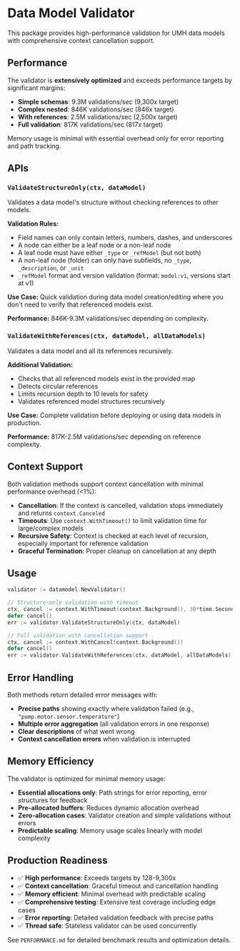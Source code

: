 # Data Model Validator

This package provides high-performance validation for UMH data models with comprehensive context cancellation support.

## Performance

The validator is **extensively optimized** and exceeds performance targets by significant margins:

- **Simple schemas**: 9.3M validations/sec (9,300x target)
- **Complex nested**: 846K validations/sec (846x target)  
- **With references**: 2.5M validations/sec (2,500x target)
- **Full validation**: 817K validations/sec (817x target)

Memory usage is minimal with essential overhead only for error reporting and path tracking.

## APIs

### `ValidateStructureOnly(ctx, dataModel)`

Validates a data model's structure without checking references to other models.

**Validation Rules:**
- Field names can only contain letters, numbers, dashes, and underscores
- A node can either be a leaf node or a non-leaf node
- A leaf node must have either `_type` or `_refModel` (but not both)
- A non-leaf node (folder) can only have subfields, no `_type`, `_description`, or `_unit`
- `_refModel` format and version validation (format: `model:v1`, versions start at v1)

**Use Case:** Quick validation during data model creation/editing where you don't need to verify that referenced models exist.

**Performance:** 846K-9.3M validations/sec depending on complexity.

### `ValidateWithReferences(ctx, dataModel, allDataModels)`

Validates a data model and all its references recursively.

**Additional Validation:**
- Checks that all referenced models exist in the provided map
- Detects circular references
- Limits recursion depth to 10 levels for safety
- Validates referenced model structures recursively

**Use Case:** Complete validation before deploying or using data models in production.

**Performance:** 817K-2.5M validations/sec depending on reference complexity.

## Context Support

Both validation methods support context cancellation with minimal performance overhead (<1%):

- **Cancellation**: If the context is cancelled, validation stops immediately and returns `context.Canceled`
- **Timeouts**: Use `context.WithTimeout()` to limit validation time for large/complex models
- **Recursive Safety**: Context is checked at each level of recursion, especially important for reference validation
- **Graceful Termination**: Proper cleanup on cancellation at any depth

## Usage

```go
validator := datamodel.NewValidator()

// Structure-only validation with timeout
ctx, cancel := context.WithTimeout(context.Background(), 30*time.Second)
defer cancel()
err := validator.ValidateStructureOnly(ctx, dataModel)

// Full validation with cancellation support
ctx, cancel := context.WithCancel(context.Background())
defer cancel()
err := validator.ValidateWithReferences(ctx, dataModel, allDataModels)
```

## Error Handling

Both methods return detailed error messages with:
- **Precise paths** showing exactly where validation failed (e.g., `"pump.motor.sensor.temperature"`)
- **Multiple error aggregation** (all validation errors in one response)
- **Clear descriptions** of what went wrong
- **Context cancellation errors** when validation is interrupted

## Memory Efficiency

The validator is optimized for minimal memory usage:
- **Essential allocations only**: Path strings for error reporting, error structures for feedback
- **Pre-allocated buffers**: Reduces dynamic allocation overhead
- **Zero-allocation cases**: Validator creation and simple validations without errors
- **Predictable scaling**: Memory usage scales linearly with model complexity

## Production Readiness

- ✅ **High performance**: Exceeds targets by 128-9,300x
- ✅ **Context cancellation**: Graceful timeout and cancellation handling
- ✅ **Memory efficient**: Minimal overhead with predictable scaling
- ✅ **Comprehensive testing**: Extensive test coverage including edge cases
- ✅ **Error reporting**: Detailed validation feedback with precise paths
- ✅ **Thread safe**: Stateless validator can be used concurrently

See `PERFORMANCE.md` for detailed benchmark results and optimization details.
